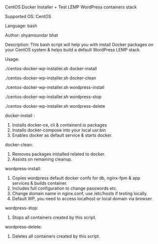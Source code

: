 CentOS Docker Installer + Test LEMP WordPress containers stack

Supported OS: CentOS

Language: bash

Author: shyamsundar bhat

Description: This bash script will help you with install Docker packages on your CentOS system & helps build a default WordPress LEMP stack.

Usage:

./centos-docker-wp-installer.sh docker-install

./centos-docker-wp-installer.sh docker-clean

./centos-docker-wp-installer.sh wordpress-install

./centos-docker-wp-installer.sh wordpress-stop

./centos-docker-wp-installer.sh wordpress-delete



docker-install : 
1. Installs docker-ce, cli & containerd.io packages
2. Installs docker-compose into your local usr:bin
3. Enables docker as default service & starts docker.

docker-clean:
1. Removes packages installed related to docker.
2. Assists on remaining cleanup.

wordpress-install:
1. Copies wordpress default docker confs for db, nginx-fpm & app services & builds container.
2. Includes full configuration to change passwords etc.
3. Change domain name in nginx.conf, use /etc/hosts if testing locally.
4. Default WP, you need to access localhost or local domain via browser.

wordpress-stop:
1. Stops all containers created by this script.

wordpress-delete:
1. Deletes all containers created by this script.
